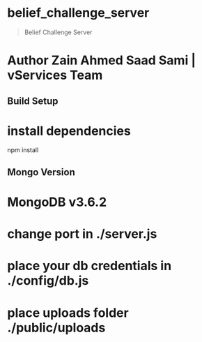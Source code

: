 # belief_challenge_server

> Belief Challenge Server

# Author Zain Ahmed Saad Sami | vServices Team
## Build Setup

# install dependencies
npm install

## Mongo Version
# MongoDB v3.6.2

# change port in ./server.js

# place your db credentials in ./config/db.js

# place uploads folder ./public/uploads